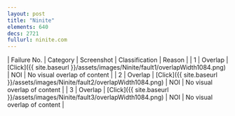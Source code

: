 ```yaml
---
layout: post
title: "Ninite"
elements: 640
decs: 2721
fullurl: ninite.com
---
```

| Failure No. | Category | Screenshot | Classification | Reason | 
| 1 | Overlap | [Click]({{ site.baseurl }}/assets/images/Ninite/fault1/overlapWidth1084.png) | NOI | No visual overlap of content |
| 2 | Overlap | [Click]({{ site.baseurl }}/assets/images/Ninite/fault2/overlapWidth1084.png) | NOI | No visual overlap of content |
| 3 | Overlap | [Click]({{ site.baseurl }}/assets/images/Ninite/fault3/overlapWidth1084.png) | NOI | No visual overlap of content |

